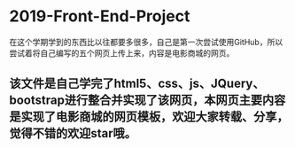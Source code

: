 # 2019-Front-End-Project
在这个学期学到的东西比以往都要多很多，自己是第一次尝试使用GitHub，所以尝试着将自己编写的五个网页上传上来，内容是电影商城的网页。

## 该文件是自己学完了html5、css、js、JQuery、bootstrap进行整合并实现了该网页，本网页主要内容是实现了电影商城的网页模板，欢迎大家转载、分享，觉得不错的欢迎star哦。

